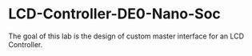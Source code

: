 # LCD-Controller-DE0-Nano-Soc
The goal of this lab is the design of custom master interface for an LCD Controller.
